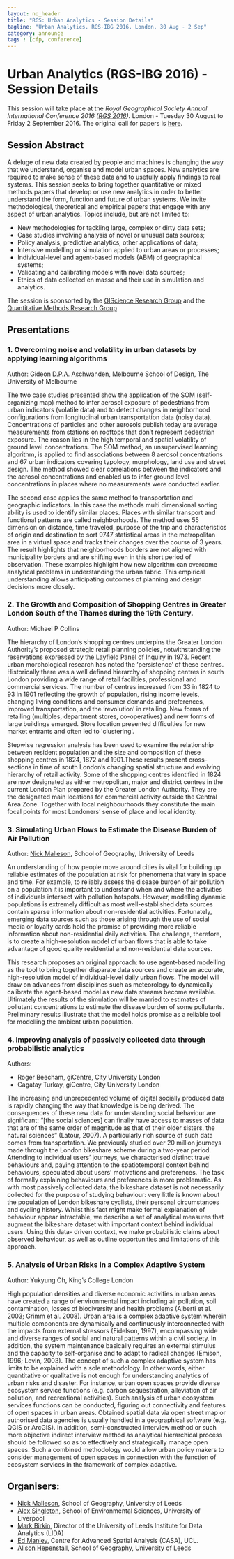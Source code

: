 ```yaml
---
layout: no_header
title: "RGS: Urban Analytics - Session Details"
tagline: "Urban Analytics. RGS-IBG 2016. London, 30 Aug - 2 Sep"
category: announce
tags : [cfp, conference]
---
```


# Urban Analytics (RGS-IBG 2016) - Session Details

This session will take place at the _Royal Geographical Society Annual International Conference 2016 ([RGS 2016](http://www.rgs.org/WhatsOn/ConferencesAndSeminars/Annual+International+Conference/Annual+international+conference.htm))._ London - Tuesday 30 August to Friday 2 September 2016.
The original call for papers is [here]({{site.baseurl}}/announce/2016/01/04/RGS2016-UrbanAnalytics.html).

## Session Abstract

A deluge of new data created by people and machines is changing the way that we understand, organise and model urban spaces. New analytics are required to make sense of these data and to usefully apply findings to real systems. This session seeks to bring together quantitative or mixed methods papers that develop or use new analytics in order to better understand the form, function and future of urban systems. We invite methodological, theoretical and empirical papers that engage with any aspect of urban analytics. Topics include, but are not limited to:

 - New methodologies for tackling large, complex or dirty data sets;
 - Case studies involving analysis of novel or unusual data sources;
 - Policy analysis, predictive analytics, other applications of data;
 - Intensive modelling or simulation applied to urban areas or processes;
 - Individual-level and agent-based models (ABM) of geographical systems;
 - Validating and calibrating models with novel data sources;
 - Ethics of data collected en masse and their use in simulation and analytics.

The session is sponsorted by the [GIScience Research Group](https://quantile.info/giscrg/) and the [Quantitative Methods Research Group](https://quantile.info/2014/09/30/quantitative-methods-research-group/)

## Presentations

### 1. Overcoming noise and volatility in urban datasets by applying learning algorithms

Author: Gideon D.P.A. Aschwanden, Melbourne School of Design, The University of Melbourne

The two case studies presented show the application of the SOM (self- organizing map) method to infer aerosol exposure of pedestrians from urban indicators (volatile data) and to detect changes in neighborhood configurations from longitudinal urban transportation data (noisy data). Concentrations of particles and other aerosols publish today are average measurements from stations on rooftops that don’t represent pedestrian exposure. The reason lies in the high temporal and spatial volatility of ground level concentrations. The SOM method, an unsupervised learning algorithm, is applied to find associations between 8 aerosol concentrations and 67 urban indicators covering typology, morphology, land use and street design. The method showed clear correlations between the indicators and the aerosol concentrations and enabled us to infer ground level concentrations in places where no measurements were conducted earlier.

The second case applies the same method to transportation and geographic indicators. In this case the methods multi dimensional sorting ability is used to identify similar places. Places with similar transport and functional patterns are called neighborhoods. The method uses 55 dimension on distance, time traveled, purpose of the trip and characteristics of origin and destination to sort 9747 statistical areas in the metropolitan area in a virtual space and tracks their changes over the course of 3 years. The result highlights that neighborhoods borders are not aligned with municipality borders and are shifting even in this short period of observation.
These examples highlight how new algorithm can overcome analytical problems in understanding the urban fabric. This empirical understanding allows anticipating outcomes of planning and design decisions more closely.


### 2. The Growth and Composition of Shopping Centres in Greater London South of the Thames during the 19th Century.

Author: Michael P Collins

The hierarchy of London’s shopping centres underpins the Greater London Authority’s proposed strategic retail planning policies, notwithstanding the reservations expressed by the Layfield Panel of Inquiry in 1973. Recent urban morphological research has noted the ‘persistence’ of these centres. 
Historically there was a well defined hierarchy of shopping centres in south London providing a wide range of retail facilities, professional and commercial services. The number of centres increased from 33 in 1824 to 93 in 1901 reflecting the growth of population, rising income levels, changing living conditions and consumer demands and preferences, improved transportation, and the ‘revolution’ in retailing. New forms of retailing (multiples, department stores, co-operatives) and new forms of large buildings emerged. Store location presented difficulties for new market entrants and often led to 'clustering'.

Stepwise regression analysis has been used to examine the relationship between resident population and the size and composition of these shopping centres in 1824, 1872 and 1901.These results present cross-sections in time of south London’s changing spatial structure and evolving hierarchy of retail activity. Some of the shopping centres identified in 1824 are now designated as either metropolitan, major and district centres in the current London Plan prepared by the Greater London Authority. They are the designated main locations for commercial activity outside the Central Area Zone. Together with local neighbourhoods they constitute the main focal points for most Londoners’ sense of place and local identity.

### 3. Simulating Urban Flows to Estimate the Disease Burden of Air Pollution

Author: [Nick Malleson](http://nickmalleson.co.uk/), School of Geography, University of Leeds

An understanding of how people move around cities is vital for building up reliable estimates of the population at risk for phenomena that vary in space and time. For example, to reliably assess the disease burden of air pollution on a population it is important to understand when and where the activities of individuals intersect with pollution hotspots. However, modelling dynamic populations is extremely difficult as most well-established data sources contain sparse information about non-residential activities. Fortunately, emerging data sources such as those arising through the use of social media or loyalty cards hold the promise of providing more reliable information about non-residential daily activities. The challenge, therefore, is to create a high-resolution model of urban flows that is able to take advantage of good quality residential and non-residential data sources.

This research proposes an original approach: to use agent-based modelling as the tool to bring together disparate data sources and create an accurate, high-resolution model of individual-level daily urban flows. The model will draw on advances from disciplines such as meteorology to dynamically calibrate the agent-based model as new data streams become available. Ultimately the results of the simulation will be married to estimates of pollutant concentrations to estimate the disease burden of some pollutants. Preliminary results illustrate that the model holds promise as a reliable tool for modelling the ambient urban population.

### 4. Improving analysis of passively collected data through probabilistic analytics

Authors: 

 - Roger Beecham, giCentre, City University London
 - Cagatay Turkay, giCentre, City University London

The increasing and unprecedented volume of digital socially produced data is rapidly changing the way that knowledge is being derived. The consequences of these new data for understanding social behaviour are significant: “[the social sciences] can finally have access to masses of data that are of the same order of magnitude as that of their older sisters, the natural sciences” (Latour, 2007). A particularly rich source of such data comes from transportation. We previously studied over 20 million journeys made through the London bikeshare scheme during a two-year period. Attending to individual users’ journeys, we characterised distinct travel behaviours and, paying attention to the spatiotemporal context behind behaviours, speculated about users’ motivations and preferences. The task of formally explaining behaviours and preferences is more problematic. As with most passively collected data, the bikeshare dataset is not necessarily collected for the purpose of studying behaviour: very little is known about the population of London bikeshare cyclists, their personal circumstances and cycling history. Whilst this fact might make formal explanation of behaviour appear intractable, we describe a set of analytical measures that augment the bikeshare dataset with important context behind individual users. Using this data- driven context, we make probabilistic claims about observed behaviour, as well as outline opportunities and limitations of this approach.



### 5. Analysis of Urban Risks in a Complex Adaptive System 

Author: Yukyung Oh, King’s College London

High population densities and diverse economic activities in urban areas have created a range of environmental impact including air pollution, soil contamination, losses of biodiversity and health problems (Alberti et al. 2003; Grimm et al. 2008). Urban area is a complex adaptive system wherein multiple components are dynamically and continuously interconnected with the impacts from external stressors (Eidelson, 1997), encompassing wide and diverse ranges of social and natural patterns within a civil society. In addition, the system maintenance basically requires an external stimulus and the capacity to self-organise and to adapt to radical changes (Emison, 1996; Levin, 2003). The concept of such a complex adaptive system has limits to be explained with a sole methodology. In other words, either quantitative or qualitative is not enough for understanding analytics of urban risks and disaster. For instance, urban open spaces provide diverse ecosystem service functions (e.g. carbon sequestration, alleviation of air pollution, and recreational activities). Such analysis of urban ecosystem services functions can be conducted, figuring out connectivity and features of open spaces in urban areas. Obtained spatial data via open street map or authorised data agencies is usually handled in a geographical software (e.g. QGIS or ArcGIS). In addition, semi-constructed interview method or such more objective indirect interview method as analytical hierarchical process should be followed so as to effectively and strategically manage open spaces. Such a combined methodology would allow urban policy makers to consider management of open spaces in connection with the function of ecosystem services in the framework of complex adaptive.
 

## Organisers:

 - [Nick Malleson](http://nickmalleson.co.uk/), School of Geography, University of Leeds
 - [Alex Singleton](http://www.alex-singleton.com/), School of Environmental Sciences, University of Liverpool
 - [Mark Birkin](http://www.geog.leeds.ac.uk/people/m.birkin), Director of the University of Leeds Institute for Data Analytics (LIDA)
 - [Ed Manley](http://urbanmovements.co.uk/), Centre for Advanced Spatial Analysis (CASA), UCL.
 - [Alison Hepenstall](http://www.geog.leeds.ac.uk/people/a.heppenstall), School of Geography, University of Leeds
